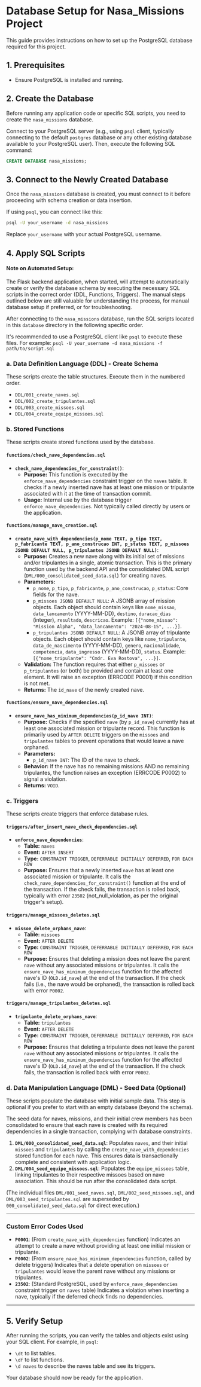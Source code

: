 # Database Setup for Nasa_Missions Project

This guide provides instructions on how to set up the PostgreSQL database required for this project.

## 1. Prerequisites
- Ensure PostgreSQL is installed and running.

## 2. Create the Database
Before running any application code or specific SQL scripts, you need to create the `nasa_missions` database.

Connect to your PostgreSQL server (e.g., using `psql` client, typically connecting to the default `postgres` database or any other existing database available to your PostgreSQL user). Then, execute the following SQL command:

```sql
CREATE DATABASE nasa_missions;
```

## 3. Connect to the Newly Created Database
Once the `nasa_missions` database is created, you must connect to it before proceeding with schema creation or data insertion.

If using `psql`, you can connect like this:
```bash
psql -U your_username -d nasa_missions
```
Replace `your_username` with your actual PostgreSQL username.

## 4. Apply SQL Scripts

#### Note on Automated Setup:
The Flask backend application, when started, will attempt to automatically create or verify the database schema by executing the necessary SQL scripts in the correct order (DDL, Functions, Triggers). The manual steps outlined below are still valuable for understanding the process, for manual database setup if preferred, or for troubleshooting.

After connecting to the `nasa_missions` database, run the SQL scripts located in this `database` directory in the following specific order.

It's recommended to use a PostgreSQL client like `psql` to execute these files. For example:
`psql -U your_username -d nasa_missions -f path/to/script.sql`

### a. Data Definition Language (DDL) - Create Schema
These scripts create the table structures. Execute them in the numbered order.
- `DDL/001_create_naves.sql`
- `DDL/002_create_tripulantes.sql`
- `DDL/003_create_missoes.sql`
- `DDL/004_create_equipe_missoes.sql`

### b. Stored Functions

These scripts create stored functions used by the database.

#### `functions/check_nave_dependencies.sql`
*   **`check_nave_dependencies_for_constraint()`**:
    *   **Purpose:** This function is executed by the `enforce_nave_dependencies` constraint trigger on the `naves` table. It checks if a newly inserted nave has at least one mission or tripulante associated with it at the time of transaction commit.
    *   **Usage:** Internal use by the database trigger `enforce_nave_dependencies`. Not typically called directly by users or the application.

#### `functions/manage_nave_creation.sql`
*   **`create_nave_with_dependencies(p_nome TEXT, p_tipo TEXT, p_fabricante TEXT, p_ano_construcao INT, p_status TEXT, p_missoes JSONB DEFAULT NULL, p_tripulantes JSONB DEFAULT NULL)`**:
    *   **Purpose:** Creates a new nave along with its initial set of missions and/or tripulantes in a single, atomic transaction. This is the primary function used by the backend API and the consolidated DML script (`DML/000_consolidated_seed_data.sql`) for creating naves.
    *   **Parameters:**
        *   `p_nome`, `p_tipo`, `p_fabricante`, `p_ano_construcao`, `p_status`: Core fields for the nave.
        *   `p_missoes JSONB DEFAULT NULL`: A JSONB array of mission objects. Each object should contain keys like `nome_missao`, `data_lancamento` (YYYY-MM-DD), `destino`, `duracao_dias` (integer), `resultado`, `descricao`. Example: `[{"nome_missao": "Mission Alpha", "data_lancamento": "2024-08-15", ...}]`.
        *   `p_tripulantes JSONB DEFAULT NULL`: A JSONB array of tripulante objects. Each object should contain keys like `nome_tripulante`, `data_de_nascimento` (YYYY-MM-DD), `genero`, `nacionalidade`, `competencia`, `data_ingresso` (YYYY-MM-DD), `status`. Example: `[{"nome_tripulante": "Cmdr. Eva Rostova", ...}]`.
    *   **Validation:** The function requires that either `p_missoes` or `p_tripulantes` (or both) be provided and contain at least one element. It will raise an exception (ERRCODE P0001) if this condition is not met.
    *   **Returns:** The `id_nave` of the newly created nave.

#### `functions/ensure_nave_dependencies.sql`
*   **`ensure_nave_has_minimum_dependencies(p_id_nave INT)`**:
    *   **Purpose:** Checks if the specified `nave` (by `p_id_nave`) currently has at least one associated mission or tripulante record. This function is primarily used by `AFTER DELETE` triggers on the `missoes` and `tripulantes` tables to prevent operations that would leave a nave orphaned.
    *   **Parameters:**
        *   `p_id_nave INT`: The ID of the nave to check.
    *   **Behavior:** If the nave has no remaining missions AND no remaining tripulantes, the function raises an exception (ERRCODE P0002) to signal a violation.
    *   **Returns:** `VOID`.

### c. Triggers

These scripts create triggers that enforce database rules.

#### `triggers/after_insert_nave_check_dependencies.sql`
*   **`enforce_nave_dependencies`**:
    *   **Table:** `naves`
    *   **Event:** `AFTER INSERT`
    *   **Type:** `CONSTRAINT TRIGGER`, `DEFERRABLE INITIALLY DEFERRED`, `FOR EACH ROW`
    *   **Purpose:** Ensures that a newly inserted `nave` has at least one associated mission or tripulante. It calls the `check_nave_dependencies_for_constraint()` function at the end of the transaction. If the check fails, the transaction is rolled back, typically with error `23502` (not_null_violation, as per the original trigger's setup).

#### `triggers/manage_missoes_deletes.sql`
*   **`missoe_delete_orphans_nave`**:
    *   **Table:** `missoes`
    *   **Event:** `AFTER DELETE`
    *   **Type:** `CONSTRAINT TRIGGER`, `DEFERRABLE INITIALLY DEFERRED`, `FOR EACH ROW`
    *   **Purpose:** Ensures that deleting a mission does not leave the parent `nave` without any associated missions or tripulantes. It calls the `ensure_nave_has_minimum_dependencies` function for the affected nave's ID (`OLD.id_nave`) at the end of the transaction. If the check fails (i.e., the nave would be orphaned), the transaction is rolled back with error `P0002`.

#### `triggers/manage_tripulantes_deletes.sql`
*   **`tripulante_delete_orphans_nave`**:
    *   **Table:** `tripulantes`
    *   **Event:** `AFTER DELETE`
    *   **Type:** `CONSTRAINT TRIGGER`, `DEFERRABLE INITIALLY DEFERRED`, `FOR EACH ROW`
    *   **Purpose:** Ensures that deleting a tripulante does not leave the parent `nave` without any associated missions or tripulantes. It calls the `ensure_nave_has_minimum_dependencies` function for the affected nave's ID (`OLD.id_nave`) at the end of the transaction. If the check fails, the transaction is rolled back with error `P0002`.

### d. Data Manipulation Language (DML) - Seed Data (Optional)
These scripts populate the database with initial sample data. This step is optional if you prefer to start with an empty database (beyond the schema).

The seed data for naves, missions, and their initial crew members has been consolidated to ensure that each nave is created with its required dependencies in a single transaction, complying with database constraints.

1.  **`DML/000_consolidated_seed_data.sql`**: Populates `naves`, and their initial `missoes` and `tripulantes` by calling the `create_nave_with_dependencies` stored function for each nave. This ensures data is transactionally complete and consistent with application logic.
2.  **`DML/004_seed_equipe_missoes.sql`**: Populates the `equipe_missoes` table, linking tripulantes to their respective missoes based on nave association. This should be run after the consolidated data script.

(The individual files `DML/001_seed_naves.sql`, `DML/002_seed_missoes.sql`, and `DML/003_seed_tripulantes.sql` are superseded by `000_consolidated_seed_data.sql` for direct execution.)

---
### Custom Error Codes Used
*   **`P0001`**: (From `create_nave_with_dependencies` function) Indicates an attempt to create a nave without providing at least one initial mission or tripulante.
*   **`P0002`**: (From `ensure_nave_has_minimum_dependencies` function, called by delete triggers) Indicates that a delete operation on `missoes` or `tripulantes` would leave the parent nave without any missions or tripulantes.
*   **`23502`**: (Standard PostgreSQL, used by `enforce_nave_dependencies` constraint trigger on `naves` table) Indicates a violation when inserting a nave, typically if the deferred check finds no dependencies.
---

## 5. Verify Setup
After running the scripts, you can verify the tables and objects exist using your SQL client. For example, in `psql`:
- `\dt` to list tables.
- `\df` to list functions.
- `\d naves` to describe the naves table and see its triggers.

Your database should now be ready for the application.
